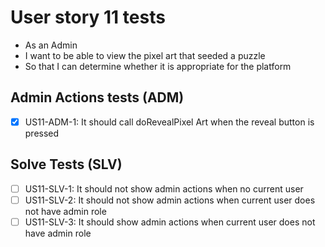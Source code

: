 # User story 11 tests

- As an Admin
- I want to be able to view the pixel art that seeded a puzzle
- So that I can determine whether it is appropriate for the platform

## Admin Actions tests (ADM)

- [x] US11-ADM-1: It should call doRevealPixel Art when the reveal button is pressed

## Solve Tests (SLV)

- [ ] US11-SLV-1: It should not show admin actions when no current user
- [ ] US11-SLV-2: It should not show admin actions when current user does not have admin role
- [ ] US11-SLV-3: It should show admin actions when current user does not have admin role
